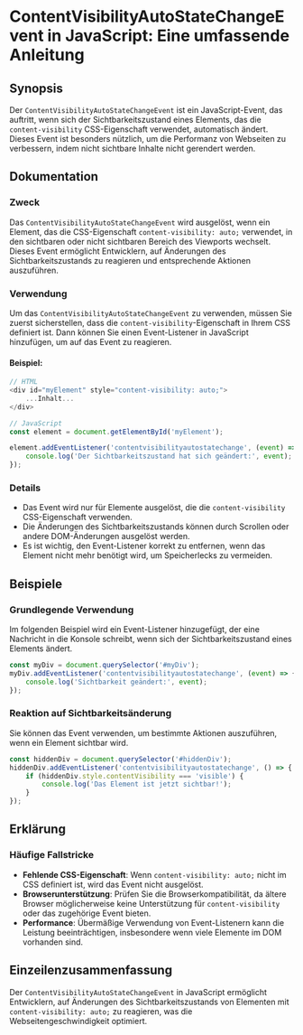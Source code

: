 <!--
Meta Description: # ContentVisibilityAutoStateChangeEvent in JavaScript: Eine umfassende Anleitung ## Synopsis Der `ContentVisibilityAutoStateChangeEvent` ist ein JavaS...
Meta Keywords: event, das, die, javascript, content
-->

# ContentVisibilityAutoStateChangeEvent in JavaScript: Eine umfassende Anleitung

## Synopsis
Der `ContentVisibilityAutoStateChangeEvent` ist ein JavaScript-Event, das auftritt, wenn sich der Sichtbarkeitszustand eines Elements, das die `content-visibility` CSS-Eigenschaft verwendet, automatisch ändert. Dieses Event ist besonders nützlich, um die Performanz von Webseiten zu verbessern, indem nicht sichtbare Inhalte nicht gerendert werden.

## Dokumentation
### Zweck
Das `ContentVisibilityAutoStateChangeEvent` wird ausgelöst, wenn ein Element, das die CSS-Eigenschaft `content-visibility: auto;` verwendet, in den sichtbaren oder nicht sichtbaren Bereich des Viewports wechselt. Dieses Event ermöglicht Entwicklern, auf Änderungen des Sichtbarkeitszustands zu reagieren und entsprechende Aktionen auszuführen.

### Verwendung
Um das `ContentVisibilityAutoStateChangeEvent` zu verwenden, müssen Sie zuerst sicherstellen, dass die `content-visibility`-Eigenschaft in Ihrem CSS definiert ist. Dann können Sie einen Event-Listener in JavaScript hinzufügen, um auf das Event zu reagieren.

#### Beispiel:
```javascript
// HTML
<div id="myElement" style="content-visibility: auto;">
    ...Inhalt...
</div>

// JavaScript
const element = document.getElementById('myElement');

element.addEventListener('contentvisibilityautostatechange', (event) => {
    console.log('Der Sichtbarkeitszustand hat sich geändert:', event);
});
```

### Details
- Das Event wird nur für Elemente ausgelöst, die die `content-visibility` CSS-Eigenschaft verwenden.
- Die Änderungen des Sichtbarkeitszustands können durch Scrollen oder andere DOM-Änderungen ausgelöst werden.
- Es ist wichtig, den Event-Listener korrekt zu entfernen, wenn das Element nicht mehr benötigt wird, um Speicherlecks zu vermeiden.

## Beispiele
### Grundlegende Verwendung
Im folgenden Beispiel wird ein Event-Listener hinzugefügt, der eine Nachricht in die Konsole schreibt, wenn sich der Sichtbarkeitszustand eines Elements ändert.

```javascript
const myDiv = document.querySelector('#myDiv');
myDiv.addEventListener('contentvisibilityautostatechange', (event) => {
    console.log('Sichtbarkeit geändert:', event);
});
```

### Reaktion auf Sichtbarkeitsänderung
Sie können das Event verwenden, um bestimmte Aktionen auszuführen, wenn ein Element sichtbar wird.

```javascript
const hiddenDiv = document.querySelector('#hiddenDiv');
hiddenDiv.addEventListener('contentvisibilityautostatechange', () => {
    if (hiddenDiv.style.contentVisibility === 'visible') {
        console.log('Das Element ist jetzt sichtbar!');
    }
});
```

## Erklärung
### Häufige Fallstricke
- **Fehlende CSS-Eigenschaft**: Wenn `content-visibility: auto;` nicht im CSS definiert ist, wird das Event nicht ausgelöst.
- **Browserunterstützung**: Prüfen Sie die Browserkompatibilität, da ältere Browser möglicherweise keine Unterstützung für `content-visibility` oder das zugehörige Event bieten.
- **Performance**: Übermäßige Verwendung von Event-Listenern kann die Leistung beeinträchtigen, insbesondere wenn viele Elemente im DOM vorhanden sind.

## Einzeilenzusammenfassung
Der `ContentVisibilityAutoStateChangeEvent` in JavaScript ermöglicht Entwicklern, auf Änderungen des Sichtbarkeitszustands von Elementen mit `content-visibility: auto;` zu reagieren, was die Webseitengeschwindigkeit optimiert.